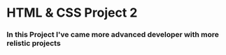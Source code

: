 # HTML & CSS Project 2 #  


### In this Project I've came more advanced developer with more relistic projects ### 


